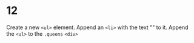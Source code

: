 # 12

Create a new `<ul>` element. Append an `<li>` with the text "" to it. Append the `<ul>` to the `.queens` `<div>`
